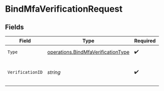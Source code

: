 # BindMfaVerificationRequest


## Fields

| Field                                                                                    | Type                                                                                     | Required                                                                                 | Description                                                                              |
| ---------------------------------------------------------------------------------------- | ---------------------------------------------------------------------------------------- | ---------------------------------------------------------------------------------------- | ---------------------------------------------------------------------------------------- |
| `Type`                                                                                   | [operations.BindMfaVerificationType](../../models/operations/bindmfaverificationtype.md) | :heavy_check_mark:                                                                       | The type of MFA.                                                                         |
| `VerificationID`                                                                         | *string*                                                                                 | :heavy_check_mark:                                                                       | The ID of the MFA verification record.                                                   |